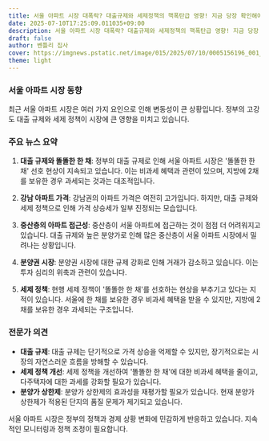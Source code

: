 ```yaml
---
title: 서울 아파트 시장 대폭락? 대출규제와 세제정책의 핵폭탄급 영향! 지금 당장 확인해야 할 5가지 충격적 진실!
date: 2025-07-10T17:25:09.011035+09:00
description: 서울 아파트 시장 대폭락? 대출규제와 세제정책의 핵폭탄급 영향! 지금 당장 확인해야 할 5가지 충격적 진실!
draft: false
author: 벤틀리 집사
cover: https://imgnews.pstatic.net/image/015/2025/07/10/0005156196_001_20250710163813718.jpg
theme: light
---
```


### 서울 아파트 시장 동향

최근 서울 아파트 시장은 여러 가지 요인으로 인해 변동성이 큰 상황입니다. 정부의 고강도 대출 규제와 세제 정책이 시장에 큰 영향을 미치고 있습니다.

### 주요 뉴스 요약

1. **대출 규제와 똘똘한 한 채**: 정부의 대출 규제로 인해 서울 아파트 시장은 '똘똘한 한 채' 선호 현상이 지속되고 있습니다. 이는 비과세 혜택과 관련이 있으며, 지방에 2채를 보유한 경우 과세되는 것과는 대조적입니다.

2. **강남 아파트 가격**: 강남권의 아파트 가격은 여전히 고가입니다. 하지만, 대출 규제와 세제 정책으로 인해 가격 상승세가 일부 진정되는 모습입니다.

3. **중산층의 아파트 접근성**: 중산층이 서울 아파트에 접근하는 것이 점점 더 어려워지고 있습니다. 대출 규제와 높은 분양가로 인해 많은 중산층이 서울 아파트 시장에서 밀려나는 상황입니다.

4. **분양권 시장**: 분양권 시장에 대한 규제 강화로 인해 거래가 감소하고 있습니다. 이는 투자 심리의 위축과 관련이 있습니다.

5. **세제 정책**: 현행 세제 정책이 '똘똘한 한 채'를 선호하는 현상을 부추기고 있다는 지적이 있습니다. 서울에 한 채를 보유한 경우 비과세 혜택을 받을 수 있지만, 지방에 2채를 보유한 경우 과세되는 구조입니다.

### 전문가 의견

- **대출 규제**: 대출 규제는 단기적으로 가격 상승을 억제할 수 있지만, 장기적으로는 시장의 자연스러운 흐름을 방해할 수 있습니다.
- **세제 정책 개선**: 세제 정책을 개선하여 '똘똘한 한 채'에 대한 비과세 혜택을 줄이고, 다주택자에 대한 과세를 강화할 필요가 있습니다.
- **분양가 상한제**: 분양가 상한제의 효과성을 재평가할 필요가 있습니다. 현재 분양가 상한제가 적용된 단지의 품질 문제가 제기되고 있습니다.

서울 아파트 시장은 정부의 정책과 경제 상황 변화에 민감하게 반응하고 있습니다. 지속적인 모니터링과 정책 조정이 필요합니다.